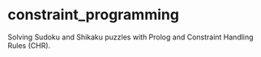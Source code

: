 # constraint_programming
Solving Sudoku and Shikaku puzzles with Prolog and Constraint Handling Rules (CHR).
